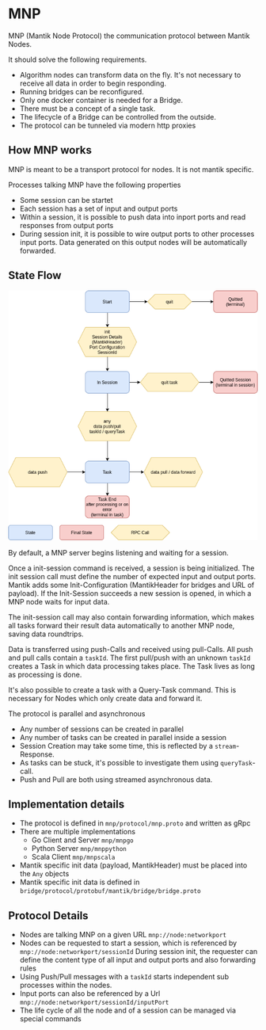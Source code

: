 # MNP

MNP (Mantik Node Protocol) the communication protocol between Mantik Nodes.

It should solve the following requirements.

- Algorithm nodes can transform data on the fly. It's not necessary to receive all data in order to begin responding.
- Running bridges can be reconfigured.
- Only one docker container is needed for a Bridge.
- There must be a concept of a single task.
- The lifecycle of a Bridge can be controlled from the outside.
- The protocol can be tunneled via modern http proxies

## How MNP works

MNP is meant to be a transport protocol for nodes. It is not mantik specific.

Processes talking MNP have the following properties

- Some session can be startet
- Each session has a set of input and output ports
- Within a session, it is possible to push data into inport ports and read responses from output ports
- During session init, it is possible to wire output ports to other processes input ports. Data generated
  on this output nodes will be automatically forwarded.

## State Flow

![MNP Flow](images/mnp_flow.png)

By default, a MNP server begins listening and waiting for a session.

Once a init-session command is received, a session is being initialized. The init session call must define
the number of expected input and output ports. Mantik adds some Init-Configuration (MantikHeader for bridges and URL
of payload). If the Init-Session succeeds a new session is opened, in which a MNP node waits for input data.

The init-session call may also contain forwarding information, which makes all tasks forward their result data automatically
to another MNP node, saving data roundtrips.

Data is transferred using push-Calls and received using pull-Calls. All push and pull calls contain a `taskId`. The first
pull/push with an unknown `taskId` creates a Task in which data processing takes place. The Task lives as long as 
processing is done.

It's also possible to create a task with a Query-Task command. This is necessary for Nodes which only create data and
forward it.

The protocol is parallel and asynchronous

- Any number of sessions can be created in parallel
- Any number of tasks can be created in parallel inside a session
- Session Creation may take some time, this is reflected by a `stream`-Response.
- As tasks can be stuck, it's possible to investigate them using `queryTask`-call.
- Push and Pull are both using streamed asynchronous data.
 
## Implementation details

- The protocol is defined in `mnp/protocol/mnp.proto` and written as gRpc
- There are multiple implementations
  - Go Client and Server `mnp/mnpgo`
  - Python Server `mnp/mnppython`
  - Scala Client `mnp/mnpscala`  
- Mantik specific init data (payload, MantikHeader) must be placed into the `Any` objects 
- Mantik specific init data is defined in `bridge/protocol/protobuf/mantik/bridge/bridge.proto`

## Protocol Details

- Nodes are talking MNP on a given URL `mnp://node:networkport`
- Nodes can be requested to start a session, which is referenced by `mnp://node:networkport/sessionId`
  During session init, the requester can define the content type of all input and output ports
  and also forwarding rules
- Using Push/Pull messages with a `taskId` starts independent sub processes within the nodes.
- Input ports can also be referenced by a Url `mnp://node:networkport/sessionId/inputPort`
- The life cycle of all the node and of a session can be managed via special commands
